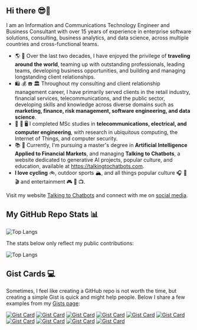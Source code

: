 ## Hi there 😎🤖
<!--
**reddgr/reddgr** is a ✨ _special_ ✨ repository because its `README.md` (this file) appears on your GitHub profile.

Here are some ideas to get you started:

- 🔭 I’m currently working on ...
- 🌱 I’m currently learning ...
- 👯 I’m looking to collaborate on ...
- 🤔 I’m looking for help with ...
- 💬 Ask me about ...
- 📫 How to reach me: ...
- 😄 Pronouns: ...
- ⚡ Fun fact: ...
-->

I am an Information and Communications Technology Engineer and Business Consultant with over 15 years of experience in enterprise software solutions, consulting, business analytics, and data science, across multiple countries and cross-functional teams.

- 🌎 🤝 Over the last two decades, I have enjoyed the privilege of **traveling around the world**, teaming up with outstanding professionals, leading teams, developing business opportunities, and building and managing longstanding client relationships. 
- 🛍️ 💰 ☎️ 🏛️ Throughout my consulting and client relationship management career, I have primarily served clients in the retail industry, financial services, telecommunications, and the public sector, developing skills and knowledge across diverse domains such as **marketing, finance, risk management, software engineering, and data science**.
- 📡 🔌 🖥️ I completed MSc studies in **telecommunications, electrical, and computer engineering**, with research in ubiquitous computing, the Internet of Things, and computer security.
- 📚 🤖 Currently, I'm pursuing a master's degree in **Artificial Intelligence Applied to Financial Markets**, and managing **Talking to Chatbots**, a website dedicated to generative AI projects, popular culture, and education, available at https://talkingtochatbots.com.
- **I love cycling** 🚲, outdoor sports 🏔️, and all things popular culture 🎧 📖 🎬 and entertainment 🎮 🎫 📺.

Visit my website [Talking to Chatbots](https://talkingtochatbots.com/) and connect with me on [social media](https://beacons.ai/reddgr).

## My GitHub Repo Stats 📊 

![Top Langs](https://github-readme-stats-phi-ashy-34.vercel.app/api/top-langs/?username=reddgr&theme=tokyonight&&langs_count=20&size_weight=0.1&count_weight=0.9)

The stats below only reflect my public contributions:<br>

![Top Langs](https://github-readme-stats.vercel.app/api/top-langs/?username=reddgr&theme=tokyonight&&langs_count=7&size_weight=0.1&count_weight=0.9)

## Gist Cards 💻

Sometimes, I feel like creating a GitHub repo is not worth the time, but creating a simple Gist is quick and might help people. Below I share a few examples from my [Gists page](https://gist.github.com/reddgr):

[![Gist Card](https://github-readme-stats.vercel.app/api/gist?id=b26dbc95d481a3db58f532b9808000fe\&show_owner=true)](https://gist.github.com/reddgr/b26dbc95d481a3db58f532b9808000fe)
[![Gist Card](https://github-readme-stats.vercel.app/api/gist?id=b6ba43972ab34256318ad6bad038f98f\&show_owner=true)](https://gist.github.com/reddgr/b6ba43972ab34256318ad6bad038f98f)
[![Gist Card](https://github-readme-stats.vercel.app/api/gist?id=6f9f785c79d14c2672e561f9064f7dfb\&show_owner=true)](https://gist.github.com/reddgr/6f9f785c79d14c2672e561f9064f7dfb)
[![Gist Card](https://github-readme-stats.vercel.app/api/gist?id=545d6a378d5fcaf9bca050014f0ce0d1\&show_owner=true)](https://gist.github.com/reddgr/545d6a378d5fcaf9bca050014f0ce0d1)
[![Gist Card](https://github-readme-stats.vercel.app/api/gist?id=20c2e3ea205d1fedfdc8be94dc5c1237\&show_owner=true)](https://gist.github.com/reddgr/20c2e3ea205d1fedfdc8be94dc5c1237)
[![Gist Card](https://github-readme-stats.vercel.app/api/gist?id=00ae2a3ab8eed7b7a330b0af2131ec70\&show_owner=true)](https://gist.github.com/reddgr/00ae2a3ab8eed7b7a330b0af2131ec70)
[![Gist Card](https://github-readme-stats.vercel.app/api/gist?id=63892a261f679dc754adca52844b5daf\&show_owner=true)](https://gist.github.com/reddgr/63892a261f679dc754adca52844b5daf)
[![Gist Card](https://github-readme-stats.vercel.app/api/gist?id=355252507defd7cca0cbf986a4c94608\&show_owner=true)](https://gist.github.com/reddgr/355252507defd7cca0cbf986a4c94608)
[![Gist Card](https://github-readme-stats.vercel.app/api/gist?id=ea334a1a3296cb9c858bb9c96c4bc7b6\&show_owner=true)](https://gist.github.com/reddgr/ea334a1a3296cb9c858bb9c96c4bc7b6)
[![Gist Card](https://github-readme-stats.vercel.app/api/gist?id=fca817e1fa208f066404ef4b7366725f\&show_owner=true)](https://gist.github.com/reddgr/fca817e1fa208f066404ef4b7366725f)
